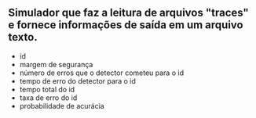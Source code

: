 ## Simulador que faz a leitura de arquivos "traces" e fornece informações de saída em um arquivo texto.

- id
- margem de segurança
- número de erros que o detector cometeu para o id
- tempo de erro do detector para o id
- tempo total do id
- taxa de erro do id
- probabilidade de acurácia
